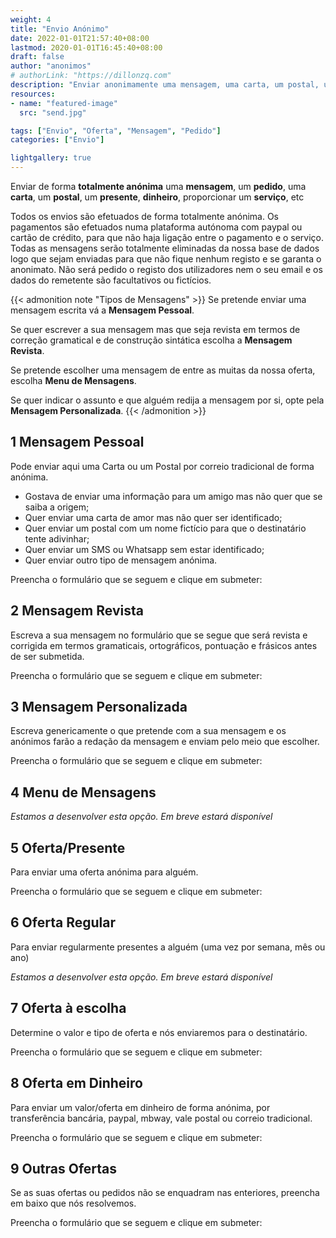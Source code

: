 ```yaml
---
weight: 4
title: "Envio Anónimo"
date: 2022-01-01T21:57:40+08:00
lastmod: 2020-01-01T16:45:40+08:00
draft: false
author: "anonimos"
# authorLink: "https://dillonzq.com"
description: "Enviar anonimamente uma mensagem, uma carta, um postal, um presente, dinheiro, pedido, serviço..."
resources:
- name: "featured-image"
  src: "send.jpg"

tags: ["Envio", "Oferta", "Mensagem", "Pedido"]
categories: ["Envio"]

lightgallery: true
---
```


Enviar de forma **totalmente anónima** uma **mensagem**, um **pedido**, uma **carta**, um **postal**, um **presente**, **dinheiro**, proporcionar um **serviço**, etc

<!--more-->

Todos os envios são efetuados de forma totalmente anónima. Os pagamentos são efetuados numa plataforma autónoma com paypal ou cartão de crédito, para que não haja ligação entre o pagamento e o serviço. Todas as mensagens serão totalmente eliminadas da nossa base de dados logo que sejam enviadas para que não fique nenhum registo e se garanta o anonimato. Não será pedido o registo dos utilizadores nem o seu email e os dados do remetente são facultativos ou fictícios.

{{< admonition note "Tipos de Mensagens" >}}
Se pretende enviar uma mensagem escrita vá a **Mensagem Pessoal**.

Se quer escrever a sua mensagem mas que seja revista em termos de correção gramatical e de construção sintática escolha a **Mensagem Revista**.

Se pretende escolher uma mensagem de entre as muitas da nossa oferta, escolha **Menu de Mensagens**.

Se quer indicar o assunto e que alguém redija a mensagem por si, opte pela **Mensagem Personalizada**.
{{< /admonition >}}

## 1 Mensagem Pessoal

Pode enviar aqui uma Carta ou um Postal por correio tradicional de forma anónima.
* Gostava de enviar uma informação para um amigo mas não quer que se saiba a origem;
* Quer enviar uma carta de amor mas não quer ser identificado;
* Quer enviar um postal com um nome fictício para que o destinatário tente adivinhar;
* Quer enviar um SMS ou Whatsapp sem estar identificado;
* Quer enviar outro tipo de mensagem anónima. 

Preencha o formulário que se seguem e clique em submeter:

## 2 Mensagem Revista

Escreva a sua mensagem no formulário que se segue que será revista e corrigida em termos gramaticais, ortográficos, pontuação e frásicos antes de ser submetida.

Preencha o formulário que se seguem e clique em submeter:


## 3 Mensagem Personalizada

Escreva genericamente o que pretende com a sua mensagem e os anónimos farão a redação da mensagem e enviam pelo meio que escolher.

Preencha o formulário que se seguem e clique em submeter:


## 4 Menu de Mensagens

*Estamos a desenvolver esta opção. Em breve estará disponível*

## 5 Oferta/Presente

Para enviar uma oferta anónima para alguém.

Preencha o formulário que se seguem e clique em submeter:



## 6 Oferta Regular

Para enviar regularmente presentes a alguém (uma vez por semana, mês ou ano)

*Estamos a desenvolver esta opção. Em breve estará disponível*

## 7 Oferta à escolha

Determine o valor e tipo de oferta e nós enviaremos para o destinatário.

Preencha o formulário que se seguem e clique em submeter:

## 8 Oferta em Dinheiro

Para enviar um valor/oferta em dinheiro de forma anónima, por transferência bancária, paypal, mbway, vale postal ou correio tradicional.

Preencha o formulário que se seguem e clique em submeter:


## 9 Outras Ofertas

Se as suas ofertas ou pedidos não se enquadram nas enteriores, preencha em baixo que nós resolvemos.

Preencha o formulário que se seguem e clique em submeter:





